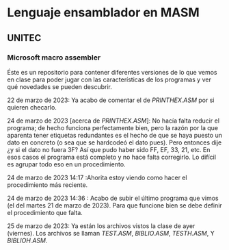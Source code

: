 # Lenguaje ensamblador en MASM
## UNITEC
### Microsoft macro assembler
Éste es un repositorio para contener diferentes versiones de lo que vemos en clase para poder jugar con las características de los programas y ver qué novedades se pueden descubrir.

22 de marzo de 2023: Ya acabo de comentar el de _PRINTHEX.ASM_ por si quieren checarlo.

24 de marzo de 2023 [acerca de _PRINTHEX.ASM_]: No hacía falta reducir el programa; de hecho funciona perfectamente bien, pero la razón por la que aparenta tener etiquetas redundantes es el hecho de que se haya puesto un dato en concreto (o sea que se hardcodeó el dato pues). Pero entonces dije ¿y si el dato no fuera 3F? Así que pudo haber sido FF, EF, 33, 21, etc. En esos casos el programa está completo y no hace falta corregirlo. Lo difícil es agrupar todo eso en un procedimiento.

24 de marzo de 2023 14:17 :Ahorita estoy viendo como hacer el procedimiento más reciente.

24 de marzo de 2023 14:36 : Acabo de subir el último programa que vimos (el del martes 21 de marzo de 2023). Para que funcione bien se debe definir el procedimiento que falta.

25 de marzo de 2023: Ya están los archivos vistos la clase de ayer (viernes). Los archivos se llaman _TEST.ASM_, _BIBLIO.ASM_, _TESTH.ASM_, Y _BIBLIOH.ASM_.
